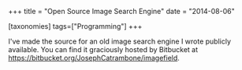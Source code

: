 +++
title = "Open Source Image Search Engine"
date = "2014-08-06"

[taxonomies]
tags=["Programming"]
+++

I've made the source for an old image search engine I wrote publicly available. You can find it graciously hosted by Bitbucket at <https://bitbucket.org/JosephCatrambone/imagefield>.
